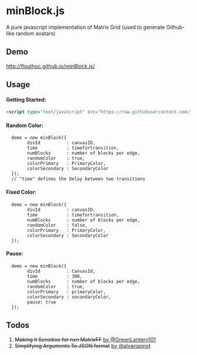 # minBlock.js
A pure javascript implementation of Matrix Grid (used to generate Github-like random avatars)


## Demo
http://flouthoc.github.io/minBlock.js/

## Usage
#### Getting Started:
```html
<script type="text/javascript" src="https://raw.githubusercontent.com/flouthoc/minBlock.js/master/index.js"></script>
```

#### Random Color:
```
  demo = new minBlock({
        divId          : canvasID,
        time           : timefortransition,
        numBlocks      : number of blocks per edge,
        randomColor    : true,
        colorPrimary   : PrimaryColor,
        colorSecondary : SecondaryColor
  });
  // "time" defines the Delay between two transitions
```

#### Fixed Color:
```
  demo = new minBlock({
        divId          : canvasID,
        time           : timefortransition,
        numBlocks      : number of blocks per edge,
        randomColor    : false,
        colorPrimary   : PrimaryColor,
        colorSecondary : SecondaryColor
  });
```

#### Pause:
```
  demo = new minBlock({
        divId          : CanvasId,
        time           : 300,
        numBlocks      : number of blocks per edge,
        randomColor    : true,
        colorPrimary   : primaryColor,
        colorSecondary : secondaryColor,
        pause: true
  });
```

## Todos
1. ~~Making it Sensitive for nxn MatrixFF~~ [by @GreenLantern101](https://github.com/GreenLantern101)
2. ~~Simplifying Arguments To JSON format~~ [by @alvaropinot](https://github.com/alvaropinot)
